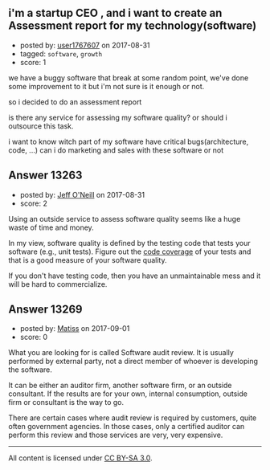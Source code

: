 ## i'm a startup CEO , and i want to create an Assessment report for my technology(software)

- posted by: [user1767607](https://stackexchange.com/users/1967866/user1767607) on 2017-08-31
- tagged: `software`, `growth`
- score: 1

we have a buggy software that break at some random point, we've done some improvement to it but i'm not sure is it enough or not.

so i decided to do an assessment report 

is there any service for assessing my software quality?
or should i outsource this task.

i want to know witch part of my software have critical bugs(architecture, code, ...)
can i do marketing and sales with these software or not


## Answer 13263

- posted by: [Jeff O'Neill](https://stackexchange.com/users/46273/jeff-o-neill) on 2017-08-31
- score: 2

<p>Using an outside service to assess software quality seems like a huge waste of time and money.</p>

<p>In my view, software quality is defined by the testing code that tests your software (e.g., unit tests). Figure out the <a href="https://en.wikipedia.org/wiki/Code_coverage" rel="nofollow noreferrer">code coverage</a> of your tests and that is a good measure of your software quality.</p>

<p>If you don't have testing code, then you have an unmaintainable mess and it will be hard to commercialize.</p>



## Answer 13269

- posted by: [Matiss](https://stackexchange.com/users/1819512/matiss) on 2017-09-01
- score: 0

What you are looking for is called Software audit review. It is usually performed by external party, not a direct member of whoever is developing the software.

It can be either an auditor firm, another software firm, or an outside consultant. If the results are for your own, internal consumption, outside firm or consultant is the way to go.

There are certain cases where audit review is required by customers, quite often government agencies. In those cases, only a certified auditor can perform this review and those services are very, very expensive.



---

All content is licensed under [CC BY-SA 3.0](https://creativecommons.org/licenses/by-sa/3.0/).
